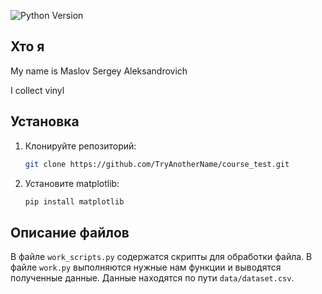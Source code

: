 ![Python Version](https://img.shields.io/badge/python-3.8.10-blue)

## Хто я

My name is Maslov Sergey Aleksandrovich

I collect vinyl

## Установка
1. Клонируйте репозиторий:
    ```bash
    git clone https://github.com/TryAnotherName/course_test.git
    ```
2. Установите matplotlib:
    ```bash
    pip install matplotlib
    ```

## Описание файлов

В файле `work_scripts.py` содержатся скрипты для обработки файла.
В файле `work.py` выполняются нужные нам функции и выводятся полученные данные.
Данные находятся по пути `data/dataset.csv`.